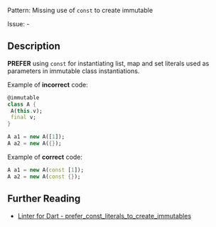 Pattern: Missing use of `const` to create immutable

Issue: -

## Description

**PREFER** using `const` for instantiating list, map and set literals used as parameters in immutable class instantiations.

Example of **incorrect** code:
```dart
@immutable
class A {
 A(this.v);
 final v;
}

A a1 = new A([1]);
A a2 = new A({});
```

Example of **correct** code:
```dart
A a1 = new A(const [1]);
A a2 = new A(const {});
```

## Further Reading

* [Linter for Dart - prefer_const_literals_to_create_immutables](https://dart.dev/tools/linter-rules/prefer_const_literals_to_create_immutables)